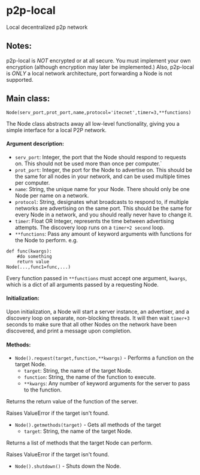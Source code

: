 # p2p-local
Local decentralized p2p network

## Notes:
p2p-local is *NOT* encrypted or at all secure. You must implement your own encryption (although encryption may later be implemented.) Also, p2p-local is *ONLY* a local network architecture, port forwarding a Node is not supported.

## Main class:

`Node(serv_port,prot_port,name,protocol='itecnet',timer=3,**functions)`

The Node class abstracts away all low-level functionality, giving you a simple interface for a local P2P network.

#### Argument description:
- `serv_port`: Integer, the port that the Node should respond to requests on. This should not be used more than once per computer.`
- `prot_port`: Integer, the port for the Node to advertise on. This should be the same for all nodes in your network, and can be used multiple times per computer.
- `name`: String, the unique name for your Node. There should only be one Node per name on a network.
- `protocol`: String, designates what broadcasts to respond to, if multiple networks are advertising on the same port. This should be the same for every Node in a network, and you should really never have to change it.
- `timer`: Float OR Integer, represents the time between advertising attempts. The discovery loop runs on a `timer+2 second` loop.
- `**functions`: Pass any amount of keyword arguments with functions for the Node to perform. e.g. 

```
def func(kwargs):
    #do something
    return value
Node(...,func1=func,...)
```

Every function passed in `**functions` must accept one argument, `kwargs`, which is a dict of all arguments passed by a requesting Node.

#### Initialization:
Upon initialization, a Node will start a server instance, an advertiser, and a discovery loop on separate, non-blocking threads. It will then wait `timer+3` seconds to make sure that all other Nodes on the network have been discovered, and print a message upon completion.

#### Methods:
- `Node().request(target,function,**kwargs)` - Performs a function on the target Node.
  - `target`: String, the name of the target Node.
  - `function`: String, the name of the function to execute.
  - `**kwargs`: Any number of keyword arguments for the server to pass to the function.
  
Returns the return value of the function of the server.

Raises ValueError if the target isn't found.
- `Node().getmethods(target)` - Gets all methods of the target
  - `target`: String, the name of the target Node.
  
Returns a list of methods that the target Node can perform.

Raises ValueError if the target isn't found.
- `Node().shutdown()` - Shuts down the Node.
